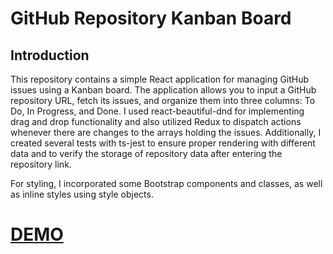 # GitHub Repository Kanban Board
## Introduction
This repository contains a simple React application for managing GitHub issues using a Kanban board. The application allows you to input a GitHub repository URL, fetch its issues, and organize them into three columns: To Do, In Progress, and Done. I used react-beautiful-dnd for implementing drag and drop functionality and also utilized Redux to dispatch actions whenever there are changes to the arrays holding the issues. Additionally, I created several tests with ts-jest to ensure proper rendering with different data and to verify the storage of repository data after entering the repository link.

For styling, I incorporated some Bootstrap components and classes, as well as inline styles using style objects.

# [DEMO](https://angerdestroys.github.io/kanban_board/)
